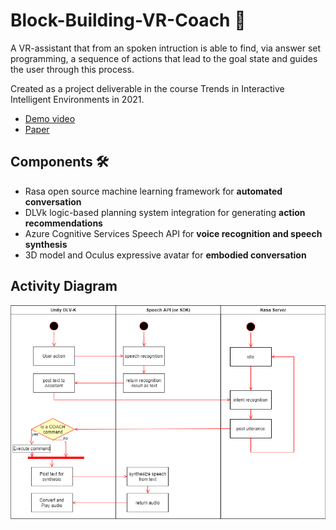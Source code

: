 # Block-Building-VR-Coach 🤖
A VR-assistant that from an spoken intruction is able to find, via answer set programming, a sequence of actions that lead to the goal state and guides the user through this process.

Created as a project deliverable in the course Trends in Interactive Intelligent Environments in 2021.
- [Demo video](https://youtu.be/b2My-hqHd28)
- [Paper](/docs/Block_Building_Coaching_Agent_in_Virtual_Reality.pdf)

## Components 🛠
- Rasa open source machine learning framework for __automated conversation__
- DLVk  logic-based planning system integration for generating __action recommendations__
- Azure Cognitive Services Speech API for __voice recognition and speech synthesis__
- 3D model and Oculus expressive avatar for __embodied conversation__

## Activity Diagram
![Activity Diagram](/docs/activity.png)
